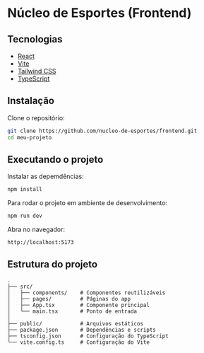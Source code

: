 # Núcleo de Esportes (Frontend)

## Tecnologias

- [React](https://react.dev/)
- [Vite](https://vitejs.dev/)
- [Tailwind CSS](https://tailwindcss.com/)
- [TypeScript](https://www.typescriptlang.org/)

## Instalação

Clone o repositório:

```sh
git clone https://github.com/nucleo-de-esportes/frontend.git
cd meu-projeto
```

## Executando o projeto

Instalar as depemdências:
```sh
npm install
```

Para rodar o projeto em ambiente de desenvolvimento:

```sh
npm run dev
```

Abra no navegador:
```
http://localhost:5173
```

## Estrutura do projeto

```
.
├── src/
│   ├── components/    # Componentes reutilizáveis
│   ├── pages/         # Páginas do app
│   ├── App.tsx        # Componente principal
│   └── main.tsx       # Ponto de entrada
│
├── public/            # Arquivos estáticos
├── package.json       # Dependências e scripts
├── tsconfig.json      # Configuração do TypeScript
└── vite.config.ts     # Configuração do Vite
```
